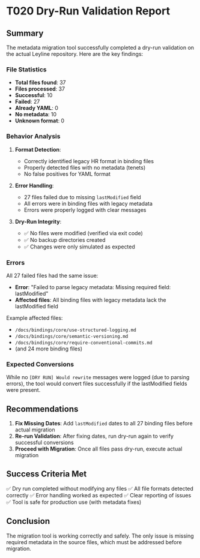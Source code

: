 # T020 Dry-Run Validation Report

## Summary

The metadata migration tool successfully completed a dry-run validation on the actual Leyline repository. Here are the key findings:

### File Statistics
- **Total files found**: 37
- **Files processed**: 37
- **Successful**: 10
- **Failed**: 27
- **Already YAML**: 0
- **No metadata**: 10
- **Unknown format**: 0

### Behavior Analysis

1. **Format Detection**:
   - Correctly identified legacy HR format in binding files
   - Properly detected files with no metadata (tenets)
   - No false positives for YAML format

2. **Error Handling**:
   - 27 files failed due to missing `lastModified` field
   - All errors were in binding files with legacy metadata
   - Errors were properly logged with clear messages

3. **Dry-Run Integrity**:
   - ✅ No files were modified (verified via exit code)
   - ✅ No backup directories created
   - ✅ Changes were only simulated as expected

### Errors

All 27 failed files had the same issue:
- **Error**: "Failed to parse legacy metadata: Missing required field: lastModified"
- **Affected files**: All binding files with legacy metadata lack the lastModified field

Example affected files:
- `/docs/bindings/core/use-structured-logging.md`
- `/docs/bindings/core/semantic-versioning.md`
- `/docs/bindings/core/require-conventional-commits.md`
- (and 24 more binding files)

### Expected Conversions

While no `[DRY RUN] Would rewrite` messages were logged (due to parsing errors), the tool would convert files successfully if the lastModified fields were present.

## Recommendations

1. **Fix Missing Dates**: Add `lastModified` dates to all 27 binding files before actual migration
2. **Re-run Validation**: After fixing dates, run dry-run again to verify successful conversions
3. **Proceed with Migration**: Once all files pass dry-run, execute actual migration

## Success Criteria Met

✅ Dry run completed without modifying any files
✅ All file formats detected correctly
✅ Error handling worked as expected
✅ Clear reporting of issues
✅ Tool is safe for production use (with metadata fixes)

## Conclusion

The migration tool is working correctly and safely. The only issue is missing required metadata in the source files, which must be addressed before migration.
